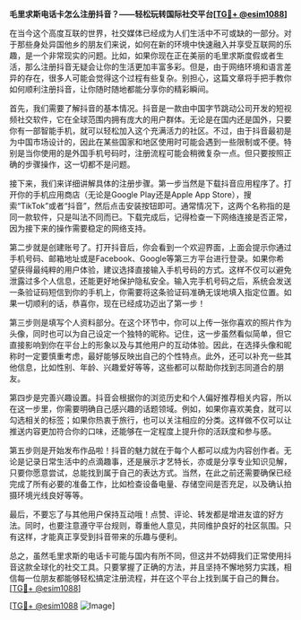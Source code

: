 **毛里求斯电话卡怎么注册抖音？——轻松玩转国际社交平台[[TG💪+ @esim1088](https://t.me/s/esim1088)]**

在当今这个高度互联的世界，社交媒体已经成为人们生活中不可或缺的一部分。对于那些身处异国他乡的朋友们来说，如何在新的环境中快速融入并享受互联网的乐趣，是一个非常现实的问题。比如，如果你现在正在美丽的毛里求斯度假或者生活，那么注册抖音无疑会让你的生活更加丰富多彩。但是，由于网络环境和语言差异的存在，很多人可能会觉得这个过程有些复杂。别担心，这篇文章将手把手教你如何顺利注册抖音，让你随时随地都能分享你的精彩瞬间。

首先，我们需要了解抖音的基本情况。抖音是一款由中国字节跳动公司开发的短视频社交软件，它在全球范围内拥有庞大的用户群体。无论是在国内还是国外，只要你有一部智能手机，就可以轻松加入这个充满活力的社区。不过，由于抖音最初是为中国市场设计的，因此在某些国家和地区使用时可能会遇到一些限制或不便。特别是当你使用的是外国手机号码时，注册流程可能会稍微复杂一点。但只要按照正确的步骤操作，这一切都不是问题。

接下来，我们来详细讲解具体的注册步骤。第一步当然是下载抖音应用程序了。打开你的手机应用商店（无论是Google Play还是Apple App Store），搜索“TikTok”或者“抖音”，然后点击安装按钮即可。通常情况下，这两个名称指的是同一款软件，只是叫法不同而已。下载完成后，记得检查一下网络连接是否正常，因为接下来的操作需要稳定的网络支持。

第二步就是创建账号了。打开抖音后，你会看到一个欢迎界面，上面会提示你通过手机号码、邮箱地址或是Facebook、Google等第三方平台进行登录。如果你希望获得最纯粹的用户体验，建议选择直接输入手机号码的方式。这样不仅可以避免泄露过多个人信息，还能更好地保护隐私安全。输入完手机号码之后，系统会发送一条验证码短信到你的手机上，你需要将这条验证码准确无误地填入指定位置。如果一切顺利的话，恭喜你，现在已经成功迈出了第一步！

第三步则是填写个人资料部分。在这个环节中，你可以上传一张你喜欢的照片作为头像，同时也可以为自己设定一个独特的昵称。记住，这一步虽然看似简单，但它直接影响到你在平台上的形象以及与其他用户的互动体验。因此，在选择头像和昵称时一定要慎重考虑，最好能够反映出自己的个性特点。此外，还可以补充一些其他信息，比如性别、年龄、兴趣爱好等等，这些都可以帮助你找到志同道合的朋友。

第四步是完善兴趣设置。抖音会根据你的浏览历史和个人偏好推荐相关内容，所以在这一步里，你需要明确自己感兴趣的话题领域。例如，如果你喜欢美食，就可以勾选相关的标签；如果你热衷于旅行，也可以关注相应的分类。这样做不仅可以让推送内容更加符合你的口味，还能够在一定程度上提升你的活跃度和参与感。

第五步则是开始发布作品啦！抖音的魅力就在于每个人都可以成为内容创作者。无论是记录日常生活中的点滴趣事，还是展示才艺特长，亦或是分享专业知识见解，只要你愿意尝试，总能找到属于自己的表达方式。当然，在此之前还需要确保已经完成了所有必要的准备工作，比如检查设备电量、存储空间是否充足，以及确认拍摄环境光线良好等等。

最后，不要忘了与其他用户保持互动哦！点赞、评论、转发都是增进友谊的好方法。同时，也要注意遵守平台规则，尊重他人意见，共同维护良好的社区氛围。只有这样，才能真正享受到抖音带来的乐趣与便利。

总之，虽然毛里求斯的电话卡可能与国内有所不同，但这并不妨碍我们正常使用抖音这款全球化的社交工具。只要掌握了正确的方法，并且坚持不懈地努力实践，相信每一位朋友都能够轻松搞定注册流程，并在这个平台上找到属于自己的舞台。[[TG💪+ @esim1088](https://t.me/s/esim1088)]

[[TG💪+ @esim1088](https://t.me/s/esim1088) ![Image](https://i.postimg.cc/4NQfJmqS/Snipaste-2025-05-13-00-14-12.png)]